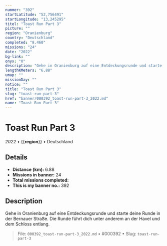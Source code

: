 ```yaml
---
nummer: "392"
startLatitude: "52,756491"
startLongitude: "13,245295"
titel: "Toast Run Part 3"
picture: ""
region: "Oranienburg"
country: "Deutschland"
completed: "8.460"
missions: "24"
date: "2022"
bg-link: ""
onyx: "0"
description: "Gehe in Oranienburg auf eine Entdeckungsrunde und starte deine Runde in der Bernauer Straße.\nDie Runde führt dich unter anderem an der Havel und dem Schloss entlang."
lengthKMeters: "6,88"
umap: ""
missionDay: ""
notice: ""
title: "Toast Run Part 3"
slug: "toast-run-part-3"
href: "banner/000392_toast-run-part-3_2022.md"
name: "Toast Run Part 3"
---
```

# Toast Run Part 3

*2022* • {{__region__}} • Deutschland





## Details
- **Distance (km):** 6.88
- **Missions in banner:** 24
- **Total missions completed:** 
- **This is my banner no.:** 392



## Description
Gehe in Oranienburg auf eine Entdeckungsrunde und starte deine Runde in der Bernauer Straße.
Die Runde führt dich unter anderem an der Havel und dem Schloss entlang.




> File: `000392_toast-run-part-3_2022.md` • #000392 • Slug: `toast-run-part-3`
